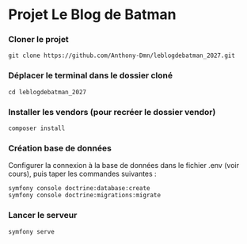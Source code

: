 # Projet Le Blog de Batman

### Cloner le projet

```
git clone https://github.com/Anthony-Dmn/leblogdebatman_2027.git
```

### Déplacer le terminal dans le dossier cloné
```
cd leblogdebatman_2027
```

### Installer les vendors (pour recréer le dossier vendor)
```
composer install
```

### Création base de données
Configurer la connexion à la base de données dans le fichier .env (voir cours), puis taper les commandes suivantes :
```
symfony console doctrine:database:create
symfony console doctrine:migrations:migrate
```

### Lancer le serveur
```
symfony serve
```